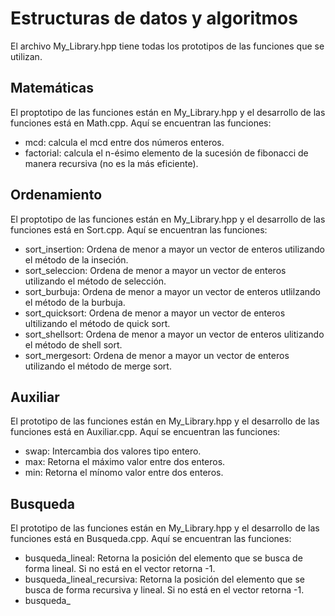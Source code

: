 # Estructuras de datos y algoritmos

El archivo My_Library.hpp tiene todas los prototipos de las funciones que se utilizan. 

## Matemáticas

El proptotipo de las funciones están en My_Library.hpp y el desarrollo de las funciones está en Math.cpp. Aquí se encuentran las funciones:

- mcd: calcula el mcd entre dos números enteros.
- factorial: calcula el n-ésimo elemento de la sucesión de fibonacci de manera recursiva (no es la más eficiente).

## Ordenamiento

El proptotipo de las funciones están en My_Library.hpp y el desarrollo de las funciones está en Sort.cpp. Aquí se encuentran las funciones:

- sort_insertion: Ordena de menor a mayor un vector de enteros utilizando el método de la inseción. 
- sort_seleccion: Ordena de menor a mayor un vector de enteros utilizando el método de selección. 
- sort_burbuja: Ordena de menor a mayor un vector de enteros utlilzando el método de la burbuja. 
- sort_quicksort: Ordena de menor a mayor un vector de enteros ultilizando el método de quick sort. 
- sort_shellsort: Ordena de menor a mayor un vector de enteros ulitizando el método de shell sort.
- sort_mergesort: Ordena de menor a mayor un vector de enteros utilizando el método de merge sort.

## Auxiliar

El prototipo de las funciones están en My_Library.hpp y el desarrollo de las funciones está en Auxiliar.cpp. Aquí se encuentran las funciones:

- swap: Intercambia dos valores tipo entero.
- max: Retorna el máximo valor entre dos enteros.
- min: Retorna el mínomo valor entre dos enteros.

## Busqueda

El prototipo de las funciones están en My_Library.hpp y el desarrollo de las funciones está en Busqueda.cpp. Aquí se encuentran las funciones:

- busqueda_lineal: Retorna la posición del elemento que se busca de forma lineal. Si no está en el vector retorna -1.
- busqueda_lineal_recursiva: Retorna la posición del elemento que se busca de forma recursiva y lineal. Si no está en el vector retorna -1.
- busqueda_